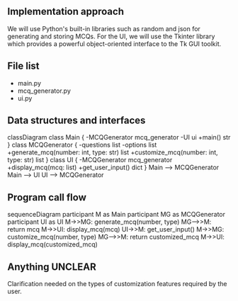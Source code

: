 ## Implementation approach

We will use Python's built-in libraries such as random and json for generating and storing MCQs. For the UI, we will use the Tkinter library which provides a powerful object-oriented interface to the Tk GUI toolkit.

## File list

- main.py
- mcq_generator.py
- ui.py

## Data structures and interfaces

classDiagram
    class Main {
        -MCQGenerator mcq_generator
        -UI ui
        +main() str
    }
    class MCQGenerator {
        -questions list
        -options list
        +generate_mcq(number: int, type: str) list
        +customize_mcq(number: int, type: str) list
    }
    class UI {
        -MCQGenerator mcq_generator
        +display_mcq(mcq: list)
        +get_user_input() dict
    }
    Main --> MCQGenerator
    Main --> UI
    UI --> MCQGenerator

## Program call flow

sequenceDiagram
    participant M as Main
    participant MG as MCQGenerator
    participant UI as UI
    M->>MG: generate_mcq(number, type)
    MG-->>M: return mcq
    M->>UI: display_mcq(mcq)
    UI->>M: get_user_input()
    M->>MG: customize_mcq(number, type)
    MG-->>M: return customized_mcq
    M->>UI: display_mcq(customized_mcq)

## Anything UNCLEAR

Clarification needed on the types of customization features required by the user.

